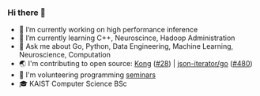 ### Hi there 👋

- 🔭 I’m currently working on high performance inference
- 🌱 I’m currently learning C++, Neuroscince, Hadoop Administration
- 💬 Ask me about Go, Python, Data Engineering, Machine Learning, Neuroscience, Computation
- 🌏 I'm contributing to open source: [Kong](https://github.com/Kong/kong) ([#28](https://github.com/Kong/lua-multipart/pull/28)) | [json-iterator/go](https://github.com/json-iterator/go) ([#480](https://github.com/json-iterator/go/pull/480))
- 🏫 I'm volunteering programming [seminars](https://github.com/nikolaydubina/presentations)
- 🎓 KAIST Computer Science BSc
